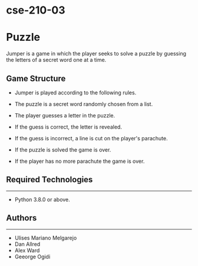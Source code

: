 # cse-210-03
# Puzzle
Jumper is a game in which the player seeks to solve a puzzle by guessing the letters of a secret word one at a time.

## Game Structure
* Jumper is played according to the following rules.

* The puzzle is a secret word randomly chosen from a list.

* The player guesses a letter in the puzzle.

* If the guess is correct, the letter is revealed.

* If the guess is incorrect, a line is cut on the player's parachute.

* If the puzzle is solved the game is over.

* If the player has no more parachute the game is over.

## Required Technologies
---
* Python 3.8.0 or above.

## Authors
---
* Ulises Mariano Melgarejo
* Dan Allred
* Alex Ward
* Geeorge Ogidi